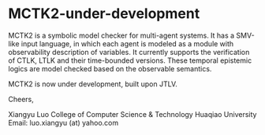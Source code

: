 # MCTK2-under-development
MCTK2 is a symbolic model checker for multi-agent systems. It has a SMV-like input language, in which each agent is modeled as a module with observability description of variables. It currently supports the verification of CTLK, LTLK and their time-bounded versions. These temporal epistemic logics are model checked based on the observable semantics.

MCTK2 is now under development, built upon JTLV. 

Cheers,

Xiangyu Luo
College of Computer Science & Technology
Huaqiao University
Email: luo.xiangyu (at) yahoo.com

